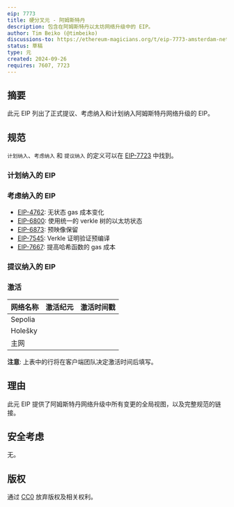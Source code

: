 ```yaml
---
eip: 7773
title: 硬分叉元 - 阿姆斯特丹
description: 包含在阿姆斯特丹以太坊网络升级中的 EIP。
author: Tim Beiko (@timbeiko)
discussions-to: https://ethereum-magicians.org/t/eip-7773-amsterdam-network-upgrade-meta-thread/21195
status: 草稿
type: 元
created: 2024-09-26
requires: 7607, 7723
---
```


## 摘要

此元 EIP 列出了正式提议、考虑纳入和计划纳入阿姆斯特丹网络升级的 EIP。

## 规范

`计划纳入`、`考虑纳入` 和 `提议纳入` 的定义可以在 [EIP-7723](./eip-7723.md) 中找到。

### 计划纳入的 EIP  

### 考虑纳入的 EIP

* [EIP-4762](./eip-4762.md): 无状态 gas 成本变化
* [EIP-6800](./eip-6800.md): 使用统一的 verkle 树的以太坊状态
* [EIP-6873](./eip-6873.md): 预映像保留
* [EIP-7545](./eip-7545.md): Verkle 证明验证预编译
* [EIP-7667](./eip-7667.md): 提高哈希函数的 gas 成本

### 提议纳入的 EIP

### 激活 

| 网络名称         | 激活纪元       | 激活时间戳         |
|------------------|------------------|----------------------|
| Sepolia          |                  |                      |
| Holešky          |                  |                      |
| 主网             |                  |                      |

**注意**: 上表中的行将在客户端团队决定激活时间后填写。

## 理由

此元 EIP 提供了阿姆斯特丹网络升级中所有变更的全局视图，以及完整规范的链接。

## 安全考虑

无。

## 版权

通过 [CC0](../LICENSE.md) 放弃版权及相关权利。